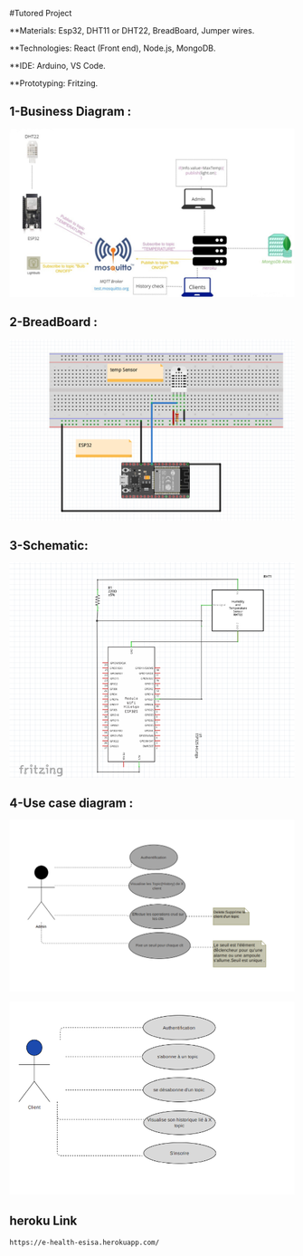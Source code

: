 #Tutored Project

**Materials: Esp32, DHT11 or DHT22, BreadBoard, Jumper wires.

**Technologies: React (Front end), Node.js, MongoDB.

**IDE: Arduino, VS Code.

**Prototyping: Fritzing.


## 1-Business Diagram :

![](./Assets/1.png)


## 2-BreadBoard :

![](./Assets/2.png)

## 3-Schematic:

![](./Assets/3.png)

## 4-Use case diagram :

![](./Assets/admin.png)

![](./Assets/clt.png)
## heroku Link
```
https://e-health-esisa.herokuapp.com/
```
